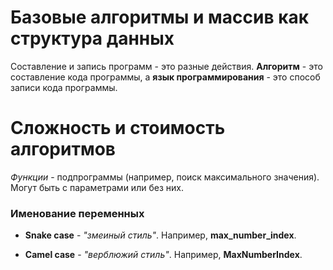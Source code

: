 # Базовые алгоритмы и массив как структура данных #

Составление и запись программ - это разные действия. **Алгоритм** - это составление кода программы, а **язык программирования** - это способ записи кода программы.

# Сложность и стоимость алгоритмов #

*Функции* - подпрограммы (например, поиск максимального значения). Могут быть с параметрами или без них.

### Именование переменных

* __Snake case__ - *"змеиный стиль"*. Например, **max_number_index**.


* __Camel case__ - *"верблюжий стиль"*. Например, **MaxNumberIndex**.
